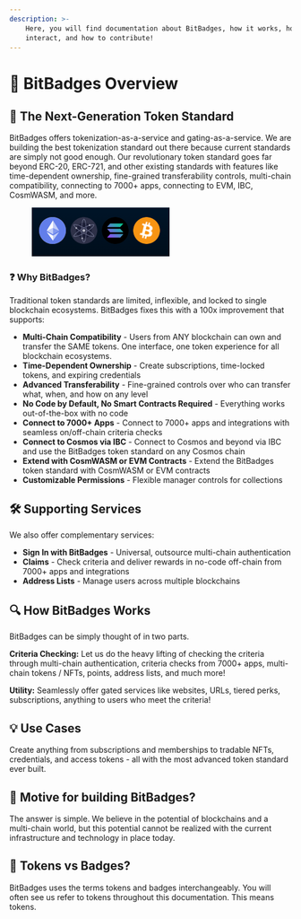 ```yaml
---
description: >-
    Here, you will find documentation about BitBadges, how it works, how to
    interact, and how to contribute!
---
```


# 👋 BitBadges Overview

## 🚀 The Next-Generation Token Standard

BitBadges offers tokenization-as-a-service and gating-as-a-service. We are building the best tokenization standard out there because current standards are simply not good enough. Our revolutionary token standard goes far beyond ERC-20, ERC-721, and other existing standards with features like time-dependent ownership, fine-grained transferability controls, multi-chain compatibility, connecting to 7000+ apps, connecting to EVM, IBC, CosmWASM, and more.

<div data-full-width="false"><figure><img src=".gitbook/assets/image (8) (1) (1) (1) (1).png" alt=""><figcaption></figcaption></figure></div>

### ❓ Why BitBadges?

Traditional token standards are limited, inflexible, and locked to single blockchain ecosystems. BitBadges fixes this with a 100x improvement that supports:

-   **Multi-Chain Compatibility** - Users from ANY blockchain can own and transfer the SAME tokens. One interface, one token experience for all blockchain ecosystems.
-   **Time-Dependent Ownership** - Create subscriptions, time-locked tokens, and expiring credentials
-   **Advanced Transferability** - Fine-grained controls over who can transfer what, when, and how on any level
-   **No Code by Default, No Smart Contracts Required** - Everything works out-of-the-box with no code
-   **Connect to 7000+ Apps** - Connect to 7000+ apps and integrations with seamless on/off-chain criteria checks
-   **Connect to Cosmos via IBC** - Connect to Cosmos and beyond via IBC and use the BitBadges token standard on any Cosmos chain
-   **Extend with CosmWASM or EVM Contracts** - Extend the BitBadges token standard with CosmWASM or EVM contracts
-   **Customizable Permissions** - Flexible manager controls for collections

## 🛠️ Supporting Services

We also offer complementary services:

-   **Sign In with BitBadges** - Universal, outsource multi-chain authentication
-   **Claims** - Check criteria and deliver rewards in no-code off-chain from 7000+ apps and integrations
-   **Address Lists** - Manage users across multiple blockchains

## 🔍 How BitBadges Works

BitBadges can be simply thought of in two parts.

**Criteria Checking:** Let us do the heavy lifting of checking the criteria through multi-chain authentication, criteria checks from 7000+ apps, multi-chain tokens / NFTs, points, address lists, and much more!

**Utility:** Seamlessly offer gated services like websites, URLs, tiered perks, subscriptions, anything to users who meet the criteria!

## 💡 Use Cases

Create anything from subscriptions and memberships to tradable NFTs, credentials, and access tokens - all with the most advanced token standard ever built.

## 🤔 Motive for building BitBadges?

The answer is simple. We believe in the potential of blockchains and a multi-chain world, but this potential cannot be realized with the current infrastructure and technology in place today.

## 🤖 Tokens vs Badges?

BitBadges uses the terms tokens and badges interchangeably. You will often see us refer to tokens throughout this documentation. This means tokens.
